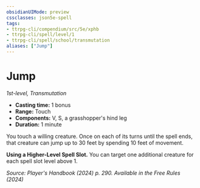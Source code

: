 ```yaml
---
obsidianUIMode: preview
cssclasses: json5e-spell
tags:
- ttrpg-cli/compendium/src/5e/xphb
- ttrpg-cli/spell/level/1
- ttrpg-cli/spell/school/transmutation
aliases: ["Jump"]
---
```

# Jump
*1st-level, Transmutation*  

- **Casting time:** 1 bonus
- **Range:** Touch
- **Components:** V, S, a grasshopper's hind leg
- **Duration:** 1 minute

You touch a willing creature. Once on each of its turns until the spell ends, that creature can jump up to 30 feet by spending 10 feet of movement.

**Using a Higher-Level Spell Slot.** You can target one additional creature for each spell slot level above 1.

*Source: Player's Handbook (2024) p. 290. Available in the Free Rules (2024)*